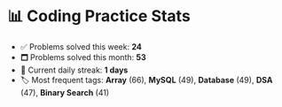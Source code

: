 # 📊 Coding Practice Stats

- ✅ Problems solved this week: **24**
- 🗖️ Problems solved this month: **53**
- 📌 Current daily streak: **1 days**
- 🏷️ Most frequent tags: **Array** (66), **MySQL** (49), **Database** (49), **DSA** (47), **Binary Search** (41)
